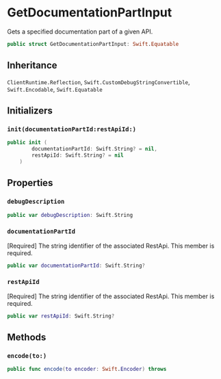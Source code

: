# GetDocumentationPartInput

Gets a specified documentation part of a given API.

``` swift
public struct GetDocumentationPartInput: Swift.Equatable 
```

## Inheritance

`ClientRuntime.Reflection`, `Swift.CustomDebugStringConvertible`, `Swift.Encodable`, `Swift.Equatable`

## Initializers

### `init(documentationPartId:restApiId:)`

``` swift
public init (
        documentationPartId: Swift.String? = nil,
        restApiId: Swift.String? = nil
    )
```

## Properties

### `debugDescription`

``` swift
public var debugDescription: Swift.String 
```

### `documentationPartId`

\[Required\] The string identifier of the associated RestApi.
This member is required.

``` swift
public var documentationPartId: Swift.String?
```

### `restApiId`

\[Required\] The string identifier of the associated RestApi.
This member is required.

``` swift
public var restApiId: Swift.String?
```

## Methods

### `encode(to:)`

``` swift
public func encode(to encoder: Swift.Encoder) throws 
```
